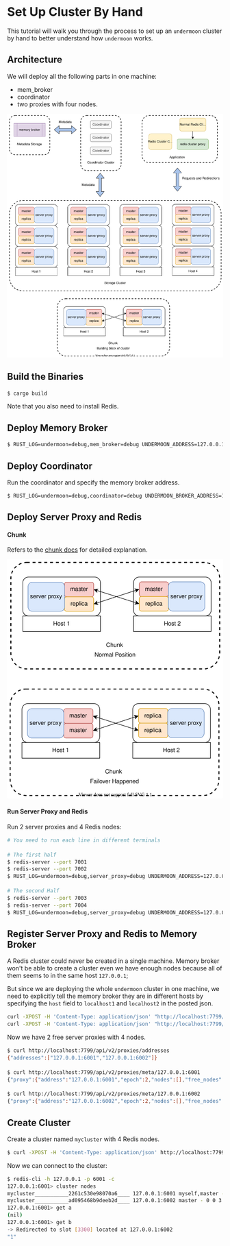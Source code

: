 # Set Up Cluster By Hand
This tutorial will walk you through the process to set up an `undermoon` cluster by hand
to better understand how `undermoon` works.

## Architecture
We will deploy all the following parts in one machine:
- mem_broker
- coordinator
- two proxies with four nodes.

![architecture](./architecture.svg)

## Build the Binaries
```bash
$ cargo build
```
Note that you also need to install Redis.

## Deploy Memory Broker
```bash
$ RUST_LOG=undermoon=debug,mem_broker=debug UNDERMOON_ADDRESS=127.0.0.1:7799 target/debug/mem_broker
```

## Deploy Coordinator
Run the coordinator and specify the memory broker address.
```bash
$ RUST_LOG=undermoon=debug,coordinator=debug UNDERMOON_BROKER_ADDRESS=127.0.0.1:7799 target/debug/coordinator
```

## Deploy Server Proxy and Redis

#### Chunk
Refers to the [chunk docs](./chunk.md) for detailed explanation.

![Chunk](./chunk.svg)

#### Run Server Proxy and Redis
Run 2 server proxies and 4 Redis nodes:
```bash
# You need to run each line in different terminals

# The first half
$ redis-server --port 7001
$ redis-server --port 7002
$ RUST_LOG=undermoon=debug,server_proxy=debug UNDERMOON_ADDRESS=127.0.0.1:6001 target/debug/server_proxy

# The second Half
$ redis-server --port 7003
$ redis-server --port 7004
$ RUST_LOG=undermoon=debug,server_proxy=debug UNDERMOON_ADDRESS=127.0.0.1:6002 target/debug/server_proxy
```

## Register Server Proxy and Redis to Memory Broker
A Redis cluster could never be created in a single machine.
Memory broker won't be able to create a cluster even we have enough nodes
because all of them seems to in the same host `127.0.0.1`;

But since we are deploying the whole `undermoon` cluster in one machine,
we need to explicitly tell the memory broker they are in different hosts
by specifying the `host` field to `localhost1` and `localhost2` in the posted json.
```bash
curl -XPOST -H 'Content-Type: application/json' "http://localhost:7799/api/v2/proxies/meta" -d '{"proxy_address": "127.0.0.1:6001", "nodes": ["127.0.0.1:7001", "127.0.0.1:7002"], "host": "localhost1"}'
curl -XPOST -H 'Content-Type: application/json' "http://localhost:7799/api/v2/proxies/meta" -d '{"proxy_address": "127.0.0.1:6002", "nodes": ["127.0.0.1:7003", "127.0.0.1:7004"], "host": "localhost2"}'
```

Now we have 2 free server proxies with 4 nodes.
```bash
$ curl http://localhost:7799/api/v2/proxies/addresses
{"addresses":["127.0.0.1:6001","127.0.0.1:6002"]}

$ curl http://localhost:7799/api/v2/proxies/meta/127.0.0.1:6001
{"proxy":{"address":"127.0.0.1:6001","epoch":2,"nodes":[],"free_nodes":["127.0.0.1:7001","127.0.0.1:7002"],"peers":[],"clusters_config":{}}}

$ curl http://localhost:7799/api/v2/proxies/meta/127.0.0.1:6002
{"proxy":{"address":"127.0.0.1:6002","epoch":2,"nodes":[],"free_nodes":["127.0.0.1:7003","127.0.0.1:7004"],"peers":[],"clusters_config":{}}}
```

## Create Cluster
Create a cluster named `mycluster` with 4 Redis nodes.
```bash
$ curl -XPOST -H 'Content-Type: application/json' http://localhost:7799/api/v2/clusters/meta/mycluster -d '{"node_number": 4}'
```

Now we can connect to the cluster:
```bash
$ redis-cli -h 127.0.0.1 -p 6001 -c
127.0.0.1:6001> cluster nodes
mycluster___________2261c530e98070a6____ 127.0.0.1:6001 myself,master - 0 0 3 connected 8192-16383
mycluster___________ad095468b9deeb2d____ 127.0.0.1:6002 master - 0 0 3 connected 0-8191
127.0.0.1:6001> get a
(nil)
127.0.0.1:6001> get b
-> Redirected to slot [3300] located at 127.0.0.1:6002
"1"
```
